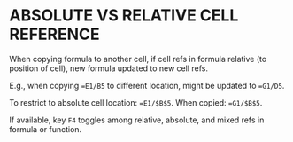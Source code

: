 # ABSOLUTE VS RELATIVE CELL REFERENCE

When copying formula to another cell, if cell refs in formula relative (to position of cell), new formula updated to new cell refs.

E.g., when copying `=E1/B5` to different location, might be updated to `=G1/D5`.

To restrict to absolute cell location: `=E1/$B$5`. When copied: `=G1/$B$5`.

If available, key `F4` toggles among relative, absolute, and mixed refs in formula or function.

